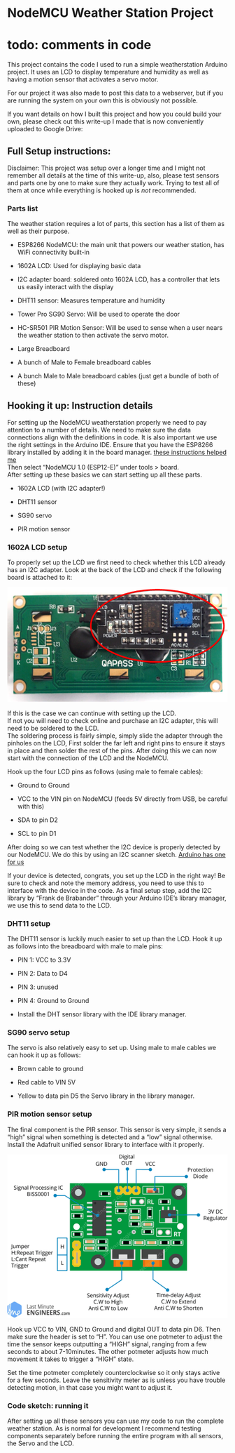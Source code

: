 
# NodeMCU Weather Station Project

# todo: comments in code
This project contains the code I used to run a simple weatherstation Arduino project.
It uses an LCD to display temperature and humidity as well as having a motion sensor that activates a servo motor.

For our project it was also made to post this data to a webserver, but if you are running the system on your own this is obviously not possible.

If you want details on how I built this project and how you could build your own, please check out this write-up I made that is now conveniently uploaded to Google Drive: 

## Full Setup instructions:

Disclaimer: This project was setup over a longer time and I might not remember all details at the time of this write-up, also, please test sensors and parts one by one to make sure they actually work. Trying to test all of them at once while everything is hooked up is *not* recommended.

### Parts list

The weather station requires a lot of parts, this section has a list of
them as well as their purpose.

-   ESP8266 NodeMCU: the main unit that powers our weather station, has
    WiFi connectivity built-in

-   1602A LCD: Used for displaying basic data

-   I2C adapter board: soldered onto 1602A LCD, has a controller that
    lets us easily interact with the display

-   DHT11 sensor: Measures temperature and humidity

-   Tower Pro SG90 Servo: Will be used to operate the door

-   HC-SR501 PIR Motion Sensor: Will be used to sense when a user nears
    the weather station to then activate the servo motor.

-   Large Breadboard

-   A bunch of Male to Female breadboard cables

-   A bunch Male to Male breadboard cables (just get a bundle of both of these)

## Hooking it up: Instruction details

For setting up the NodeMCU weatherstation properly we need to pay attention to a number of details. 
We need to make sure the data connections align with the definitions in code.
It is also important we use the right settings in the Arduino IDE.
Ensure that you have the ESP8266 library installed by adding it in the board manager. 
[these instructions helped me](https://www.instructables.com/id/Steps-to-Setup-Arduino-IDE-for-NODEMCU-ESP8266-WiF/)
\
Then select “NodeMCU 1.0 (ESP12-E)” under tools \> board.\
After setting up these basics we can start setting up all these parts.

-   1602A LCD (with I2C adapter!)

-   DHT11 sensor

-   SG90 servo

-   PIR motion sensor

### 1602A LCD setup


To properly set up the LCD we first need to check whether this LCD already has an I2C adapter. Look at the back of the LCD and check if the following board is attached to it:

![I2C adapter](i2c.png)

If this is the case we can continue with setting up the LCD.\
If not you will need to check online and purchase an I2C adapter,
 this will need to be soldered to the LCD.\
The soldering process is fairly simple, simply slide the adapter through the pinholes on the LCD, First solder the far left and right pins to ensure it stays in place and then solder the rest of the pins.
After doing this we can now start with the connection of the LCD and the NodeMCU.

Hook up the four LCD pins as follows (using male to female cables):

-   Ground to Ground

-   VCC to the VIN pin on NodeMCU (feeds 5V directly from USB, be
    careful with this)

-   SDA to pin D2

-   SCL to pin D1

After doing so we can test whether the I2C device is properly detected by our NodeMCU. 
We do this by using an I2C scanner sketch. 
[Arduino has one for us](https://playground.arduino.cc/Main/I2cScanner/)

If your device is detected, congrats, you set up the LCD in the right way! 
Be sure to check and note the memory address, you need to use this to interface with the device in the code.
As a final setup step, add the I2C library by “Frank de Brabander” through your Arduino IDE’s library manager, we use this to send data to the LCD.

### DHT11 setup

The DHT11 sensor is luckily much easier to set up than the LCD. 
Hook it up as follows into the breadboard with male to male pins:

-   PIN 1: VCC to 3.3V

-   PIN 2: Data to D4

-   PIN 3: unused

-   PIN 4: Ground to Ground

-   Install the DHT sensor library with the IDE library manager.

### SG90 servo setup

The servo is also relatively easy to set up. Using male to male cables we can hook it up as follows:

-   Brown cable to ground

-   Red cable to VIN 5V

-   Yellow to data pin D5 the Servo library in the library manager.

### PIR motion sensor setup

The final component is the PIR sensor. This sensor is very simple,
 it sends a “high” signal when something is detected and a “low” signal otherwise.\
Install the Adafruit unified sensor library to interface with it properly.

![PIR sensor diagram](PIR.png)

Hook up VCC to VIN, GND to Ground and digital OUT to data pin D6.
Then make sure the header is set to “H”.
You can use one potmeter to adjust the time the sensor keeps outputting a “HIGH” signal, ranging from a few seconds to about 7-10minutes.
The other potmeter adjusts how much movement it takes to trigger a “HIGH” state.

Set the time potmeter completely counterclockwise so it only stays active for a few seconds.
Leave the sensitivity meter as is unless you have trouble detecting motion, in that case you might want to adjust it.

### Code sketch: running it

After setting up all these sensors you can use my code to run the complete weather station. 
As is normal for development I recommend testing components separately before running the entire program with all sensors, the Servo and the LCD. 
